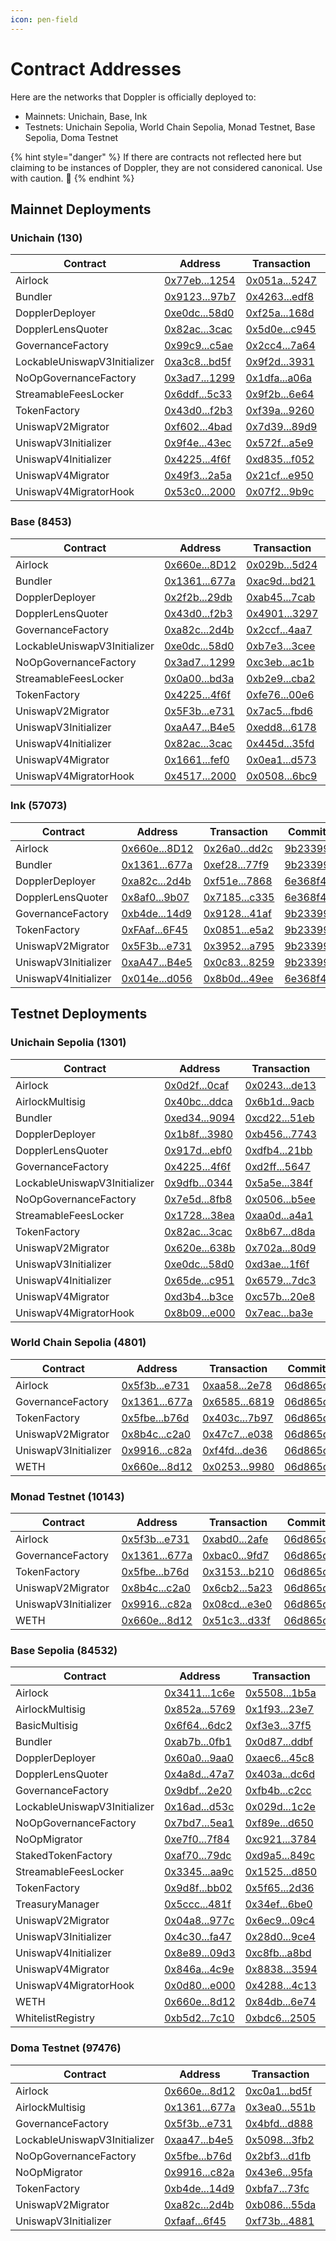 ```yaml
---
icon: pen-field
---
```


# Contract Addresses

Here are the networks that Doppler is officially deployed to:

- Mainnets: Unichain, Base, Ink
- Testnets: Unichain Sepolia, World Chain Sepolia, Monad Testnet, Base Sepolia, Doma Testnet

{% hint style="danger" %}
If there are contracts not reflected here but claiming to be instances of Doppler, they are not considered canonical. Use with caution. :rotating_light:
{% endhint %}

## Mainnet Deployments
### Unichain (130)
| Contract | Address | Transaction | Commit |
|---|---|---|---|
| Airlock | [0x77eb...1254](https://uniscan.xyz/address/0x77ebfbae15ad200758e9e2e61597c0b07d731254) | [0x051a...5247](https://uniscan.xyz/tx/0x051a65cf77f867b9abf628f846645bd8aa2abe1d9310756b8c7f122c61195247) | [9b23399](https://github.com/whetstoneresearch/doppler/commit/9b23399) | 
| Bundler | [0x9123...97b7](https://uniscan.xyz/address/0x91231cDdD8d6C86Df602070a3081478e074b97b7) | [0x4263...edf8](https://uniscan.xyz/tx/0x42630067cac2de71a040a9d59ff5b40729fb6b6930c65b673d0bd05539e4edf8) | [b7093ef](https://github.com/whetstoneresearch/doppler/commit/b7093ef) | 
| DopplerDeployer | [0xe0dc...58d0](https://uniscan.xyz/address/0xe0dc4012ac9c868f09c6e4b20d66ed46d6f258d0) | [0xf25a...168d](https://uniscan.xyz/tx/0xf25aa459fd0f7e7133758156dd29280b319421582cc747df6efcf0f7a026168d) | [4d05727](https://github.com/whetstoneresearch/doppler/commit/4d05727) | 
| DopplerLensQuoter | [0x82ac...3cac](https://uniscan.xyz/address/0x82ac010c67f70bacf7655cd8948a4ad92a173cac) | [0x5d0e...c945](https://uniscan.xyz/tx/0x5d0e6b791f676de0a5aeceb40179cdf5255155aded9972e9bfd84c2a3120c945) | [6e368f4](https://github.com/whetstoneresearch/doppler/commit/6e368f4) | 
| GovernanceFactory | [0x99c9...c5ae](https://uniscan.xyz/address/0x99c94b9df930e1e21a4e4a2c105dbff21bf5c5ae) | [0x2cc4...7a64](https://uniscan.xyz/tx/0x2cc47fad4c2fba230cabc8cee41bec6c73d0403bcecac5e0c41320f8dd8d7a64) | [9b23399](https://github.com/whetstoneresearch/doppler/commit/9b23399) | 
| LockableUniswapV3Initializer | [0xa3c8...bd5f](https://uniscan.xyz/address/0xa3c847eab58eaa9cbc215c785c9cfbc19cdabd5f) | [0x9f2d...3931](https://uniscan.xyz/tx/0x9f2d5045d02797f127268e69daaad2f50f2f3a2db83d096ab5928a27d1823931) | [4d05727](https://github.com/whetstoneresearch/doppler/commit/4d05727) | 
| NoOpGovernanceFactory | [0x3ad7...1299](https://uniscan.xyz/address/0x3ad727ee0fbbb8ee0920933fdb96f23fd56f1299) | [0x1dfa...a06a](https://uniscan.xyz/tx/0x1dfa45e9731e5e10000d0415b677f7c084792ce81246f4ca1dc7a73c35ffa06a) | [4d05727](https://github.com/whetstoneresearch/doppler/commit/4d05727) | 
| StreamableFeesLocker | [0x6ddf...5c33](https://uniscan.xyz/address/0x6ddfed58d238ca3195e49d8ac3d4cea6386e5c33) | [0x9f2b...6e64](https://uniscan.xyz/tx/0x9f2b9ead9bdd366b810c973a5264689e6ad4097f158abd87ab6ad8d43a8d6e64) | [06d665d](https://github.com/whetstoneresearch/doppler/commit/06d665d) | 
| TokenFactory | [0x43d0...f2b3](https://uniscan.xyz/address/0x43d0d97ec9241a8f05a264f94b82a1d2e600f2b3) | [0xf39a...9260](https://uniscan.xyz/tx/0xf39a6e47ad9219b616a289e583d115b0f279406d63647ed143d0a5369d169260) | [9b23399](https://github.com/whetstoneresearch/doppler/commit/9b23399) | 
| UniswapV2Migrator | [0xf602...4bad](https://uniscan.xyz/address/0xf6023127f6e937091d5b605680056a6d27524bad) | [0x7d39...89d9](https://uniscan.xyz/tx/0x7d39b79f5988a5501f2c73e154c4d19e742dfcca87205d9bdfcaac31e80489d9) | [9b23399](https://github.com/whetstoneresearch/doppler/commit/9b23399) | 
| UniswapV3Initializer | [0x9f4e...43ec](https://uniscan.xyz/address/0x9f4e56be80f08ba1a2445645efa6d231e27b43ec) | [0x572f...a5e9](https://uniscan.xyz/tx/0x572f11ab695ed25ae6b39ea12a9396c950478d50f9e223c1f30938f0aa02a5e9) | [9b23399](https://github.com/whetstoneresearch/doppler/commit/9b23399) | 
| UniswapV4Initializer | [0x4225...4f6f](https://uniscan.xyz/address/0x4225c632b62622bd7b0a3ec9745c0a866ff94f6f) | [0xd835...f052](https://uniscan.xyz/tx/0xd83573cf21201a6fa855380eddc2f858cf0445d9748610f77e2c4c82880cf052) | [4d05727](https://github.com/whetstoneresearch/doppler/commit/4d05727) | 
| UniswapV4Migrator | [0x49f3...2a5a](https://uniscan.xyz/address/0x49f3fbb2dff7f3d03b622e3b2a6d3f2e6fdb2a5a) | [0x21cf...e950](https://uniscan.xyz/tx/0x21cf6eef198a6c58234a428a3e48f0ab1019290058ecb738d556aa15f995e950) | [06d665d](https://github.com/whetstoneresearch/doppler/commit/06d665d) | 
| UniswapV4MigratorHook | [0x53c0...2000](https://uniscan.xyz/address/0x53c050d3b09c80024138165520bd7c078d9e2000) | [0x07f2...9b9c](https://uniscan.xyz/tx/0x07f282e3690512e69115ef3ad5e9300c1b893fea8edfebd737fe63be1dde9b9c) | [06d665d](https://github.com/whetstoneresearch/doppler/commit/06d665d) | 
### Base (8453)
| Contract | Address | Transaction | Commit |
|---|---|---|---|
| Airlock | [0x660e...8D12](https://basescan.org/address/0x660eAaEdEBc968f8f3694354FA8EC0b4c5Ba8D12) | [0x029b...5d24](https://basescan.org/tx/0x029b03e1549bf6a8e115b9d961c62a75ba4869a912c0f13bdaa2da7d1f0a5d24) | [9b23399](https://github.com/whetstoneresearch/doppler/commit/9b23399) | 
| Bundler | [0x1361...677a](https://basescan.org/address/0x136191B46478cAB023cbC01a36160C4Aad81677a) | [0xac9d...bd21](https://basescan.org/tx/0xac9d54a5beabc34315e5c0969d6e13809460b9e1fcaaef1946c6f4d0ce6abd21) | [9b23399](https://github.com/whetstoneresearch/doppler/commit/9b23399) | 
| DopplerDeployer | [0x2f2b...29db](https://basescan.org/address/0x2f2bacd46d3f5c9ee052ab392b73711db89129db) | [0xab45...7cab](https://basescan.org/tx/0xab454dac1bdbc41534ad82891d7e99622664249161956a05d283eed004a07cab) | [e6b52a7](https://github.com/whetstoneresearch/doppler/commit/e6b52a7) | 
| DopplerLensQuoter | [0x43d0...f2b3](https://basescan.org/address/0x43d0d97ec9241a8f05a264f94b82a1d2e600f2b3) | [0x4901...3297](https://basescan.org/tx/0x49017fe92ee9c62f3b812c949a812dcd3f44fc26fd75a5d955beae7c9baa3297) | [6e368f4](https://github.com/whetstoneresearch/doppler/commit/6e368f4) | 
| GovernanceFactory | [0xa82c...2d4b](https://basescan.org/address/0xa82c66b6ddeb92089015c3565e05b5c9750b2d4b) | [0x2ccf...4aa7](https://basescan.org/tx/0x2ccf65a48cf57faac39f96950367775d3e36f110b21f4421e6b5667333094aa7) | [c7388da](https://github.com/whetstoneresearch/doppler/commit/c7388da) | 
| LockableUniswapV3Initializer | [0xe0dc...58d0](https://basescan.org/address/0xe0dc4012ac9c868f09c6e4b20d66ed46d6f258d0) | [0xb7e3...3cee](https://basescan.org/tx/0xb7e38496562c905cf6937a2678ac435f29d4078c53210a2cc8c633c2dbbf3cee) | [3d77e8f](https://github.com/whetstoneresearch/doppler/commit/3d77e8f) | 
| NoOpGovernanceFactory | [0x3ad7...1299](https://basescan.org/address/0x3ad727ee0fbbb8ee0920933fdb96f23fd56f1299) | [0xc3eb...ac1b](https://basescan.org/tx/0xc3eb0fb9d5ab83a4b4373178cf8a2af75e6919317bfc74859236adfb3cdaac1b) | [51f9aec](https://github.com/whetstoneresearch/doppler/commit/51f9aec) | 
| StreamableFeesLocker | [0x0a00...bd3a](https://basescan.org/address/0x0a00775d71a42cd33d62780003035e7f5b47bd3a) | [0xb2e9...cba2](https://basescan.org/tx/0xb2e9602eb2971ec2a8e071ec8d8c558f659da8fa9341e368eb6550f36f13cba2) | [73335af](https://github.com/whetstoneresearch/doppler/commit/73335af) | 
| TokenFactory | [0x4225...4f6f](https://basescan.org/address/0x4225c632b62622bd7b0a3ec9745c0a866ff94f6f) | [0xfe76...00e6](https://basescan.org/tx/0xfe76c956c0318008fbeff9aebe9a7440fffb9dc071db7802d435b4e22ca100e6) | [df3705a](https://github.com/whetstoneresearch/doppler/commit/df3705a) | 
| UniswapV2Migrator | [0x5F3b...e731](https://basescan.org/address/0x5F3bA43D44375286296Cb85F1EA2EBfa25dde731) | [0x7ac5...fbd6](https://basescan.org/tx/0x7ac54a46394134807ec1f687fe2f7ca21994fbd9eb8684189adf58b001dcfbd6) | [9b23399](https://github.com/whetstoneresearch/doppler/commit/9b23399) | 
| UniswapV3Initializer | [0xaA47...B4e5](https://basescan.org/address/0xaA47D2977d622DBdFD33eeF6a8276727c52EB4e5) | [0xedd8...6178](https://basescan.org/tx/0xedd8814aa44488f429e5df618335cf0281001b4b545b9d2be292fd43bb876178) | [9b23399](https://github.com/whetstoneresearch/doppler/commit/9b23399) | 
| UniswapV4Initializer | [0x82ac...3cac](https://basescan.org/address/0x82ac010c67f70bacf7655cd8948a4ad92a173cac) | [0x445d...35fd](https://basescan.org/tx/0x445da5e03f54acecd1a77e8d0d642620fb324ae39c97cb0b762f0c3d4c4b35fd) | [e6b52a7](https://github.com/whetstoneresearch/doppler/commit/e6b52a7) | 
| UniswapV4Migrator | [0x1661...fef0](https://basescan.org/address/0x166109c4ee7fe69164631caa937daa5f5cebfef0) | [0x0ea1...d573](https://basescan.org/tx/0x0ea16f707797fc64b6e4f00a09e811a8ad48480cb80ac95dae78e7ddaa75d573) | [e4aaf9b](https://github.com/whetstoneresearch/doppler/commit/e4aaf9b) | 
| UniswapV4MigratorHook | [0x4517...2000](https://basescan.org/address/0x45178a8d6d368d612b7552b217802b7f97262000) | [0x0508...6bc9](https://basescan.org/tx/0x0508633783972b9974e8d4478f5325dc88916bf1f67dd74acf616d2d23176bc9) | [e4aaf9b](https://github.com/whetstoneresearch/doppler/commit/e4aaf9b) | 
### Ink (57073)
| Contract | Address | Transaction | Commit |
|---|---|---|---|
| Airlock | [0x660e...8D12](https://explorer.inkonchain.com//address/0x660eAaEdEBc968f8f3694354FA8EC0b4c5Ba8D12) | [0x26a0...dd2c](https://explorer.inkonchain.com//tx/0x26a038aa94fa75421419e1e110e1bbd43b5689a73e19d3623a1456a4b1b3dd2c) | [9b23399](https://github.com/whetstoneresearch/doppler/commit/9b23399) | 
| Bundler | [0x1361...677a](https://explorer.inkonchain.com//address/0x136191B46478cAB023cbC01a36160C4Aad81677a) | [0xef28...77f9](https://explorer.inkonchain.com//tx/0xef28cc7f8be3b084afdaa7e94ef6d297f0ca7cd6d509a270a67c9b18e1dc77f9) | [9b23399](https://github.com/whetstoneresearch/doppler/commit/9b23399) | 
| DopplerDeployer | [0xa82c...2d4b](https://explorer.inkonchain.com//address/0xa82c66b6ddeb92089015c3565e05b5c9750b2d4b) | [0xf51e...7868](https://explorer.inkonchain.com//tx/0xf51ed00c54698d2f4d49d24ba7ba9b1fba5cb45e21f93fe7d0b30767458b7868) | [6e368f4](https://github.com/whetstoneresearch/doppler/commit/6e368f4) | 
| DopplerLensQuoter | [0x8af0...9b07](https://explorer.inkonchain.com//address/0x8af018e28c273826e6b2d5a99e81c8fb63729b07) | [0x7185...c335](https://explorer.inkonchain.com//tx/0x7185fbecfe0249f7b16c2c639ca85c364def8cbef128ce4122b52a771c55c335) | [6e368f4](https://github.com/whetstoneresearch/doppler/commit/6e368f4) | 
| GovernanceFactory | [0xb4de...14d9](https://explorer.inkonchain.com//address/0xb4deE32EB70A5E55f3D2d861F49Fb3D79f7a14d9) | [0x9128...41af](https://explorer.inkonchain.com//tx/0x9128ecd5e564c6972b4d7c3ca585460d91f95c9c57cb4dcc983a92e4f5b841af) | [9b23399](https://github.com/whetstoneresearch/doppler/commit/9b23399) | 
| TokenFactory | [0xFAaf...6F45](https://explorer.inkonchain.com//address/0xFAafdE6a5b658684cC5eb0C5c2c755B00A246F45) | [0x0851...e5a2](https://explorer.inkonchain.com//tx/0x085179c656cade1b5b69e1ad4e48bc9551e3839eeddbc7dbb71e204ee5eae5a2) | [9b23399](https://github.com/whetstoneresearch/doppler/commit/9b23399) | 
| UniswapV2Migrator | [0x5F3b...e731](https://explorer.inkonchain.com//address/0x5F3bA43D44375286296Cb85F1EA2EBfa25dde731) | [0x3952...a795](https://explorer.inkonchain.com//tx/0x39529ece3e2213249d358ec48ebfe6108fd25eaa66a1241b76495433b585a795) | [9b23399](https://github.com/whetstoneresearch/doppler/commit/9b23399) | 
| UniswapV3Initializer | [0xaA47...B4e5](https://explorer.inkonchain.com//address/0xaA47D2977d622DBdFD33eeF6a8276727c52EB4e5) | [0x0c83...8259](https://explorer.inkonchain.com//tx/0x0c83df3c4e550810b0b15c48751f4122628d9806b4b9a3b750304ce658f38259) | [9b23399](https://github.com/whetstoneresearch/doppler/commit/9b23399) | 
| UniswapV4Initializer | [0x014e...d056](https://explorer.inkonchain.com//address/0x014e1c0bd34f3b10546e554cb33b3293fecdd056) | [0x8b0d...49ee](https://explorer.inkonchain.com//tx/0x8b0d5ab9f421605e8deec9a63a37d7d748067f58d970ef9d6899e154d85949ee) | [6e368f4](https://github.com/whetstoneresearch/doppler/commit/6e368f4) | 

## Testnet Deployments
### Unichain Sepolia (1301)
| Contract | Address | Transaction | Commit |
|---|---|---|---|
| Airlock | [0x0d2f...0caf](https://sepolia.uniscan.xyz//address/0x0d2f38d807bfad5c18e430516e10ab560d300caf) | [0x0243...de13](https://sepolia.uniscan.xyz//tx/0x024368e2a9ce89057268d32c1d4bd97d626cf691143b10446fe74a55ebabde13) | [a324c47](https://github.com/whetstoneresearch/doppler/commit/a324c47) | 
| AirlockMultisig | [0x40bc...ddca](https://sepolia.uniscan.xyz//address/0x40bcb4dda3bcf7dba30c5d10c31ee2791ed9ddca) | [0x6b1d...9acb](https://sepolia.uniscan.xyz//tx/0x6b1db4f15fc3f3aa1818a64f6500e1697233abb9f86377678ad806956d379acb) | [4d05727](https://github.com/whetstoneresearch/doppler/commit/4d05727) | 
| Bundler | [0xed34...9094](https://sepolia.uniscan.xyz//address/0xed344444633b965cd148f8ffce3765938a179094) | [0xcd22...51eb](https://sepolia.uniscan.xyz//tx/0xcd22ffb56eeb7b4ff3bd763f1c1d2a409331782c2536584aa9e5730d42cf51eb) | [d31ceb9](https://github.com/whetstoneresearch/doppler/commit/d31ceb9) | 
| DopplerDeployer | [0x1b8f...3980](https://sepolia.uniscan.xyz//address/0x1b8f12484422583fed5694469f94c7839a823980) | [0xb456...7743](https://sepolia.uniscan.xyz//tx/0xb456019c1dee8fc5a9e83aa4419ed66b9844d5ebbbc16b415373e9bcce247743) | [4d05727](https://github.com/whetstoneresearch/doppler/commit/4d05727) | 
| DopplerLensQuoter | [0x917d...ebf0](https://sepolia.uniscan.xyz//address/0x917da361072ce968acd810bbfc9b64079426ebf0) | [0xdfb4...21bb](https://sepolia.uniscan.xyz//tx/0xdfb424b7f1c91062dd3de28e0110787cb1892997377308324b9011fbe6b321bb) | [d31ceb9](https://github.com/whetstoneresearch/doppler/commit/d31ceb9) | 
| GovernanceFactory | [0x4225...4f6f](https://sepolia.uniscan.xyz//address/0x4225c632b62622bd7b0a3ec9745c0a866ff94f6f) | [0xd2ff...5647](https://sepolia.uniscan.xyz//tx/0xd2ff37b9753e2ed8b125c1dc3df915e8c9d86f7251b4d0072ecaa50a8e405647) | [d31ceb9](https://github.com/whetstoneresearch/doppler/commit/d31ceb9) | 
| LockableUniswapV3Initializer | [0x9dfb...0344](https://sepolia.uniscan.xyz//address/0x9dfb775db7b005d9dc77da84d8b2e42c281d0344) | [0x5a5e...384f](https://sepolia.uniscan.xyz//tx/0x5a5ed5f775e39483f740b9766400db07c3c98cc529186602d8a54981128a384f) | [4d05727](https://github.com/whetstoneresearch/doppler/commit/4d05727) | 
| NoOpGovernanceFactory | [0x7e5d...8fb8](https://sepolia.uniscan.xyz//address/0x7e5d336a6e9e453c9f02e5102cc039e015fd8fb8) | [0x0506...b5ee](https://sepolia.uniscan.xyz//tx/0x0506492eb4ff8a1c9b02faafde48a5f92e545b3a52cadb6e3eea7dade3f4b5ee) | [4d05727](https://github.com/whetstoneresearch/doppler/commit/4d05727) | 
| StreamableFeesLocker | [0x1728...38ea](https://sepolia.uniscan.xyz//address/0x1728e8b3282502f275949109331e070b819b38ea) | [0xaa0d...a4a1](https://sepolia.uniscan.xyz//tx/0xaa0dd6e2e8facfb906433ca1eac7527453a9f8ac704fe81a67579e6469f4a4a1) | [06d665d](https://github.com/whetstoneresearch/doppler/commit/06d665d) | 
| TokenFactory | [0x82ac...3cac](https://sepolia.uniscan.xyz//address/0x82ac010c67f70bacf7655cd8948a4ad92a173cac) | [0x8b67...d8da](https://sepolia.uniscan.xyz//tx/0x8b67e2473492a6a19f25322b279043e96e4208e980f702c30e47c5a396a8d8da) | [d31ceb9](https://github.com/whetstoneresearch/doppler/commit/d31ceb9) | 
| UniswapV2Migrator | [0x620e...638b](https://sepolia.uniscan.xyz//address/0x620e3fec244e913d73f2163623b62d02db69638b) | [0x702a...80d9](https://sepolia.uniscan.xyz//tx/0x702ad5704d6bb3e4097b7fcb2d36324501d7e842b4cabf161658f7fd192780d9) | [d31ceb9](https://github.com/whetstoneresearch/doppler/commit/d31ceb9) | 
| UniswapV3Initializer | [0xe0dc...58d0](https://sepolia.uniscan.xyz//address/0xe0dc4012ac9c868f09c6e4b20d66ed46d6f258d0) | [0xd3ae...1f6f](https://sepolia.uniscan.xyz//tx/0xd3ae18f793eb72eea7cbe20a0b47bfca9215be8ede1c4ad0146f9dd81b181f6f) | [d31ceb9](https://github.com/whetstoneresearch/doppler/commit/d31ceb9) | 
| UniswapV4Initializer | [0x65de...c951](https://sepolia.uniscan.xyz//address/0x65de470da664a5be139a5d812be5fda0d76cc951) | [0x6579...7dc3](https://sepolia.uniscan.xyz//tx/0x657982b6e94d57b5afd095bce1d0f59ae876da91c876e5b897b126d168597dc3) | [4d05727](https://github.com/whetstoneresearch/doppler/commit/4d05727) | 
| UniswapV4Migrator | [0xd3b4...b3ce](https://sepolia.uniscan.xyz//address/0xd3b4cf7fd24381e90a4f012fc6c5976b87b9b3ce) | [0xc57b...20e8](https://sepolia.uniscan.xyz//tx/0xc57b03733df0a4e4b7d1f95db901ffd10ec2d3b47692e6785f938ec3404c20e8) | [06d665d](https://github.com/whetstoneresearch/doppler/commit/06d665d) | 
| UniswapV4MigratorHook | [0x8b09...e000](https://sepolia.uniscan.xyz//address/0x8b0915d5619c315144891b116da1bcb6e95ce000) | [0x7eac...ba3e](https://sepolia.uniscan.xyz//tx/0x7eac49b63ab388ecd38a188e0650bc738012eb22381545f5ef4c1e5aad79ba3e) | [06d665d](https://github.com/whetstoneresearch/doppler/commit/06d665d) | 
### World Chain Sepolia (4801)
| Contract | Address | Transaction | Commit |
|---|---|---|---|
| Airlock | [0x5f3b...e731](https://worldchain-sepolia.explorer.alchemy.com/address/0x5f3ba43d44375286296cb85f1ea2ebfa25dde731) | [0xaa58...2e78](https://worldchain-sepolia.explorer.alchemy.com/tx/0xaa58b4cab31590a132cdb0cbd734a0b712782197c0190d948cb19c495b9e2e78) | [06d865d](https://github.com/whetstoneresearch/doppler/commit/06d865d) | 
| GovernanceFactory | [0x1361...677a](https://worldchain-sepolia.explorer.alchemy.com/address/0x136191b46478cab023cbc01a36160c4aad81677a) | [0x6585...6819](https://worldchain-sepolia.explorer.alchemy.com/tx/0x6585c1af3b9d300ef4071a05de681442d77b27c05811f9c6ba1e2b594ceb6819) | [06d865d](https://github.com/whetstoneresearch/doppler/commit/06d865d) | 
| TokenFactory | [0x5fbe...b76d](https://worldchain-sepolia.explorer.alchemy.com/address/0x5fbe931dc4b923a7abe4c47ad68d5bf9eda5b76d) | [0x403c...7b97](https://worldchain-sepolia.explorer.alchemy.com/tx/0x403cd61f4c7666523b83ac9336342fcca64d8e767470e3d92762256bc1d17b97) | [06d865d](https://github.com/whetstoneresearch/doppler/commit/06d865d) | 
| UniswapV2Migrator | [0x8b4c...c2a0](https://worldchain-sepolia.explorer.alchemy.com/address/0x8b4c7db9121fc885689c0a50d5a1429f15aec2a0) | [0x47c7...e038](https://worldchain-sepolia.explorer.alchemy.com/tx/0x47c72166896f99cbda81baeeee0b5a85dbb4c33106a417fac366a571c718e038) | [06d865d](https://github.com/whetstoneresearch/doppler/commit/06d865d) | 
| UniswapV3Initializer | [0x9916...c82a](https://worldchain-sepolia.explorer.alchemy.com/address/0x9916ec1c1e0462f6f8f7514e414f06bf001ac82a) | [0xf4fd...de36](https://worldchain-sepolia.explorer.alchemy.com/tx/0xf4fd354b45833b12f08573d571109b80196d2c4ec7277decfee3b9222ae7de36) | [06d865d](https://github.com/whetstoneresearch/doppler/commit/06d865d) | 
| WETH | [0x660e...8d12](https://worldchain-sepolia.explorer.alchemy.com/address/0x660eaaedebc968f8f3694354fa8ec0b4c5ba8d12) | [0x0253...9980](https://worldchain-sepolia.explorer.alchemy.com/tx/0x02534e55c0e49c98c9d5e3626e2b462d20520be2687102651326f821ae689980) | [06d865d](https://github.com/whetstoneresearch/doppler/commit/06d865d) | 
### Monad Testnet (10143)
| Contract | Address | Transaction | Commit |
|---|---|---|---|
| Airlock | [0x5f3b...e731](https://testnet.monadexplorer.com/address/0x5f3ba43d44375286296cb85f1ea2ebfa25dde731) | [0xabd0...2afe](https://testnet.monadexplorer.com/tx/0xabd0dcd18df2d2dcb8019cee5096d880c9b81ae7ff60f552949f68aeab1e2afe) | [06d865d](https://github.com/whetstoneresearch/doppler/commit/06d865d) | 
| GovernanceFactory | [0x1361...677a](https://testnet.monadexplorer.com/address/0x136191b46478cab023cbc01a36160c4aad81677a) | [0xbac0...9fd7](https://testnet.monadexplorer.com/tx/0xbac08615a57a5255e333b567f82c248abae6da7e3fcb4a8be291ae790eea9fd7) | [06d865d](https://github.com/whetstoneresearch/doppler/commit/06d865d) | 
| TokenFactory | [0x5fbe...b76d](https://testnet.monadexplorer.com/address/0x5fbe931dc4b923a7abe4c47ad68d5bf9eda5b76d) | [0x3153...b210](https://testnet.monadexplorer.com/tx/0x3153f6f789f45c68d6eb4126dbf1b2b05584f20812e58799e4ac288d4d7eb210) | [06d865d](https://github.com/whetstoneresearch/doppler/commit/06d865d) | 
| UniswapV2Migrator | [0x8b4c...c2a0](https://testnet.monadexplorer.com/address/0x8b4c7db9121fc885689c0a50d5a1429f15aec2a0) | [0x6cb2...5a23](https://testnet.monadexplorer.com/tx/0x6cb2958d86cb98a1690bc761a35958997c90354ed56d05e0f0e8569e79d05a23) | [06d865d](https://github.com/whetstoneresearch/doppler/commit/06d865d) | 
| UniswapV3Initializer | [0x9916...c82a](https://testnet.monadexplorer.com/address/0x9916ec1c1e0462f6f8f7514e414f06bf001ac82a) | [0x08cd...e3e0](https://testnet.monadexplorer.com/tx/0x08cd264f8b508eb8baca53fc8975820fbfda359d5fc24d387d11c38a970ee3e0) | [06d865d](https://github.com/whetstoneresearch/doppler/commit/06d865d) | 
| WETH | [0x660e...8d12](https://testnet.monadexplorer.com/address/0x660eaaedebc968f8f3694354fa8ec0b4c5ba8d12) | [0x51c3...d33f](https://testnet.monadexplorer.com/tx/0x51c340970492250a7cb0f9ef677da7d67d4295f642cf82e10615bb747608d33f) | [06d865d](https://github.com/whetstoneresearch/doppler/commit/06d865d) | 
### Base Sepolia (84532)
| Contract | Address | Transaction | Commit |
|---|---|---|---|
| Airlock | [0x3411...1c6e](https://sepolia.basescan.org/address/0x3411306ce66c9469bff1535ba955503c4bde1c6e) | [0x5508...1b5a](https://sepolia.basescan.org/tx/0x550857ce00eb6b050fbd0a089bbd516226b88ee05a052792c7d380acd7a61b5a) | [68b9f34](https://github.com/whetstoneresearch/doppler/commit/68b9f34) | 
| AirlockMultisig | [0x852a...5769](https://sepolia.basescan.org/address/0x852a09c89463d236eea2f097623574f23e225769) | [0x1f93...23e7](https://sepolia.basescan.org/tx/0x1f93c468bbb33183a71f6aa3a57671cf676ae2b1fef6a8875f9491d05b7823e7) | [0adc414](https://github.com/whetstoneresearch/doppler/commit/0adc414) | 
| BasicMultisig | [0x6f64...6dc2](https://sepolia.basescan.org/address/0x6f645fa08b7eadad620cec85634204b1d7a46dc2) | [0xf3e3...37f5](https://sepolia.basescan.org/tx/0xf3e31f7e1fc95be7236d66bb43108d1c373fee18f4eba65c34f928f0b4ae37f5) | [efa0f4e](https://github.com/whetstoneresearch/doppler/commit/efa0f4e) | 
| Bundler | [0xab7b...0fb1](https://sepolia.basescan.org/address/0xab7bacb0d5c2c10152f92d34e07f530eb3cb0fb1) | [0x0d87...ddbf](https://sepolia.basescan.org/tx/0x0d8732852ef18071040b78954204f1b2b28c7490e395d5c8d2422228299cddbf) | [68b9f34](https://github.com/whetstoneresearch/doppler/commit/68b9f34) | 
| DopplerDeployer | [0x60a0...9aa0](https://sepolia.basescan.org/address/0x60a039e4add40ca95e0475c11e8a4182d06c9aa0) | [0xaec6...45c8](https://sepolia.basescan.org/tx/0xaec62b591cb043cf0d8dddf663adde6f346d9a4444eb4658e638452b74bd45c8) | [e6b52a7](https://github.com/whetstoneresearch/doppler/commit/e6b52a7) | 
| DopplerLensQuoter | [0x4a8d...47a7](https://sepolia.basescan.org/address/0x4a8d81db741248a36d9eb3bc6ef648bf798b47a7) | [0x403a...dc6d](https://sepolia.basescan.org/tx/0x403a8a37966866e14fa673221f07b770a764bf8fcae238882021e6e76912dc6d) | [68b9f34](https://github.com/whetstoneresearch/doppler/commit/68b9f34) | 
| GovernanceFactory | [0x9dbf...2e20](https://sepolia.basescan.org/address/0x9dbfaadc8c0cb2c34ba698dd9426555336992e20) | [0xfb4b...c2cc](https://sepolia.basescan.org/tx/0xfb4b43d9ed92a62705b497a48668673ee0b5d35ea02075066a44a8e2d4bcc2cc) | [68b9f34](https://github.com/whetstoneresearch/doppler/commit/68b9f34) | 
| LockableUniswapV3Initializer | [0x16ad...d53c](https://sepolia.basescan.org/address/0x16ada5be50c3c2d94af5feae6b539c40a78ad53c) | [0x029d...1c2e](https://sepolia.basescan.org/tx/0x029d8d87e753b383fc5afa33a8639bf28e32144dd8de519a38bde94e8b0b1c2e) | [3d77e8f](https://github.com/whetstoneresearch/doppler/commit/3d77e8f) | 
| NoOpGovernanceFactory | [0x7bd7...5ea1](https://sepolia.basescan.org/address/0x7bd798fafc99a3b17e261f8308a8c11b56935ea1) | [0xf89e...d650](https://sepolia.basescan.org/tx/0xf89e9f684ba171864ec0bce988f5971732d7650e258f824c2294f5b8df1cd650) | [51f9aec](https://github.com/whetstoneresearch/doppler/commit/51f9aec) | 
| NoOpMigrator | [0xe7f0...7f84](https://sepolia.basescan.org/address/0xe7f010d4c06c4063f003ec6c369a7509df497f84) | [0xc921...3784](https://sepolia.basescan.org/tx/0xc9216ae307d636364d3b4eb1f289d2d0e54357303cfb203948e03f1d07c33784) | [8915f2a](https://github.com/whetstoneresearch/doppler/commit/8915f2a) | 
| StakedTokenFactory | [0xaf70...79dc](https://sepolia.basescan.org/address/0xaf7044b1f5d6732afd1c36d9ce053bb1ba0a79dc) | [0xd9a5...849c](https://sepolia.basescan.org/tx/0xd9a50d50a1ee06d560e5127c61781d1385ec9b78257cc6735aba5d38f86a849c) | [8915f2a](https://github.com/whetstoneresearch/doppler/commit/8915f2a) | 
| StreamableFeesLocker | [0x3345...aa9c](https://sepolia.basescan.org/address/0x3345e557c5c0b474be1eb4693264008b8562aa9c) | [0x1525...d850](https://sepolia.basescan.org/tx/0x15259da74d713e9ed69c8491a945383a5c27df167eb149f9310a04365b59d850) | [9de0ce5](https://github.com/whetstoneresearch/doppler/commit/9de0ce5) | 
| TokenFactory | [0x9d8f...bb02](https://sepolia.basescan.org/address/0x9d8fd79b2a59c5d91ccbd79c3aeb4de56451bb02) | [0x5f65...2d36](https://sepolia.basescan.org/tx/0x5f65e11a19bbd7196038459660b244aace158814aa860560d0d03f7fe9072d36) | [df3705a](https://github.com/whetstoneresearch/doppler/commit/df3705a) | 
| TreasuryManager | [0x5ccc...481f](https://sepolia.basescan.org/address/0x5cccd8e492366d8c0bac2a40710766926303481f) | [0x34ef...6be0](https://sepolia.basescan.org/tx/0x34ef7bd9748669525ad19503005714d19596a7178b62ed507d4c325f51936be0) | [8915f2a](https://github.com/whetstoneresearch/doppler/commit/8915f2a) | 
| UniswapV2Migrator | [0x04a8...977c](https://sepolia.basescan.org/address/0x04a898f3722c38f9def707bd17dc78920efa977c) | [0x6ec9...09c4](https://sepolia.basescan.org/tx/0x6ec9b3966bae354154ee70c6d0d014742a7fae7552da9c2a978fcbcbfa1a09c4) | [68b9f34](https://github.com/whetstoneresearch/doppler/commit/68b9f34) | 
| UniswapV3Initializer | [0x4c30...fa47](https://sepolia.basescan.org/address/0x4c3062b9ccfdbcb10353f57c1b59a29d4c5cfa47) | [0x28d0...9ce4](https://sepolia.basescan.org/tx/0x28d035d3f56190e0ec09ed80840bbeaa4ff1bc83a1a12b615f63d5bf2a0b9ce4) | [68b9f34](https://github.com/whetstoneresearch/doppler/commit/68b9f34) | 
| UniswapV4Initializer | [0x8e89...09d3](https://sepolia.basescan.org/address/0x8e891d249f1ecbffa6143c03eb1b12843aef09d3) | [0xc8fb...a8bd](https://sepolia.basescan.org/tx/0xc8fb887532f98ac643b1450ad941b0046a139e9793f592eb2ed24cdb9232a8bd) | [e6b52a7](https://github.com/whetstoneresearch/doppler/commit/e6b52a7) | 
| UniswapV4Migrator | [0x846a...4c9e](https://sepolia.basescan.org/address/0x846a84918aa87c14b86b2298776e8ea5a4e34c9e) | [0x8838...3594](https://sepolia.basescan.org/tx/0x88389a78314c4148ea2b82d412dfe61aaa115d650a2bada2d5d88f259cf33594) | [e4aaf9b](https://github.com/whetstoneresearch/doppler/commit/e4aaf9b) | 
| UniswapV4MigratorHook | [0x0d80...e000](https://sepolia.basescan.org/address/0x0d80ddcff2843038a063e0cbd001c140c2d5e000) | [0x4288...4c13](https://sepolia.basescan.org/tx/0x4288ee21adb30f7f049286edced62b471cb891c3d4ed2192174205d6989e4c13) | [e4aaf9b](https://github.com/whetstoneresearch/doppler/commit/e4aaf9b) | 
| WETH | [0x660e...8d12](https://sepolia.basescan.org/address/0x660eaaedebc968f8f3694354fa8ec0b4c5ba8d12) | [0x84db...6e74](https://sepolia.basescan.org/tx/0x84dba7960070e11ae3ee15a6ef69a92b157ebb625bb735024c50152b80ee6e74) | [06d865d](https://github.com/whetstoneresearch/doppler/commit/06d865d) | 
| WhitelistRegistry | [0xb5d2...7c10](https://sepolia.basescan.org/address/0xb5d24ec02d442193d74ab164465e20f1d25a7c10) | [0xbdc6...2505](https://sepolia.basescan.org/tx/0xbdc6e53b529db9b96aa60bd5452a9e01698ef9e1b8af62e9ee19de8bb4f32505) | [8915f2a](https://github.com/whetstoneresearch/doppler/commit/8915f2a) | 
### Doma Testnet (97476)
| Contract | Address | Transaction | Commit |
|---|---|---|---|
| Airlock | [0x660e...8d12](https://explorer-testnet.doma.xyz//address/0x660eaaedebc968f8f3694354fa8ec0b4c5ba8d12) | [0xc0a1...bd5f](https://explorer-testnet.doma.xyz//tx/0xc0a1b07fbb75241fef304f59a2668f86ded0ec0d71ab45052cf5ce24d3a6bd5f) | [e5cbef5](https://github.com/whetstoneresearch/doppler/commit/e5cbef5) | 
| AirlockMultisig | [0x1361...677a](https://explorer-testnet.doma.xyz//address/0x136191b46478cab023cbc01a36160c4aad81677a) | [0x3ea0...551b](https://explorer-testnet.doma.xyz//tx/0x3ea06d0b8ab6426163f20ced85ad078bcbc32ce1d218649c689441ca1f63551b) | [e5cbef5](https://github.com/whetstoneresearch/doppler/commit/e5cbef5) | 
| GovernanceFactory | [0x5f3b...e731](https://explorer-testnet.doma.xyz//address/0x5f3ba43d44375286296cb85f1ea2ebfa25dde731) | [0x4bfd...d888](https://explorer-testnet.doma.xyz//tx/0x4bfd6060a12d44adfa94a56dd865fa93fc31c0139fb388ad68640af9ccc1d888) | [e5cbef5](https://github.com/whetstoneresearch/doppler/commit/e5cbef5) | 
| LockableUniswapV3Initializer | [0xaa47...b4e5](https://explorer-testnet.doma.xyz//address/0xaa47d2977d622dbdfd33eef6a8276727c52eb4e5) | [0x5098...3fb2](https://explorer-testnet.doma.xyz//tx/0x509826301f81671df5d9156c711b1db9cfe447b1444ffd52359d2906d52f3fb2) | [e5cbef5](https://github.com/whetstoneresearch/doppler/commit/e5cbef5) | 
| NoOpGovernanceFactory | [0x5fbe...b76d](https://explorer-testnet.doma.xyz//address/0x5fbe931dc4b923a7abe4c47ad68d5bf9eda5b76d) | [0x2bf3...d1fb](https://explorer-testnet.doma.xyz//tx/0x2bf3a702d0023946649c3c8b9c4c3071db55ca1faae337c1d52b54f9b10ad1fb) | [e5cbef5](https://github.com/whetstoneresearch/doppler/commit/e5cbef5) | 
| NoOpMigrator | [0x9916...c82a](https://explorer-testnet.doma.xyz//address/0x9916ec1c1e0462f6f8f7514e414f06bf001ac82a) | [0x43e6...95fa](https://explorer-testnet.doma.xyz//tx/0x43e67740dfc21d78c66feb9d98610e221474a90a68bce946b85f4b46062f95fa) | [e5cbef5](https://github.com/whetstoneresearch/doppler/commit/e5cbef5) | 
| TokenFactory | [0xb4de...14d9](https://explorer-testnet.doma.xyz//address/0xb4dee32eb70a5e55f3d2d861f49fb3d79f7a14d9) | [0xbfa7...73fc](https://explorer-testnet.doma.xyz//tx/0xbfa7174cb4904bc89e14fac0a0f9f885868df56ebe63d2eb3df4c832e18b73fc) | [e5cbef5](https://github.com/whetstoneresearch/doppler/commit/e5cbef5) | 
| UniswapV2Migrator | [0xa82c...2d4b](https://explorer-testnet.doma.xyz//address/0xa82c66b6ddeb92089015c3565e05b5c9750b2d4b) | [0xb086...55da](https://explorer-testnet.doma.xyz//tx/0xb0868113345d45aa519c191fbd14f38e254ac9e3d6538517be927ccd694e55da) | [17ab0f4](https://github.com/whetstoneresearch/doppler/commit/17ab0f4) | 
| UniswapV3Initializer | [0xfaaf...6f45](https://explorer-testnet.doma.xyz//address/0xfaafde6a5b658684cc5eb0c5c2c755b00a246f45) | [0xf73b...4881](https://explorer-testnet.doma.xyz//tx/0xf73b645317e76acd3e58c584bda468c654534b29cf04710bfefb3b79465a4881) | [e5cbef5](https://github.com/whetstoneresearch/doppler/commit/e5cbef5) | 

